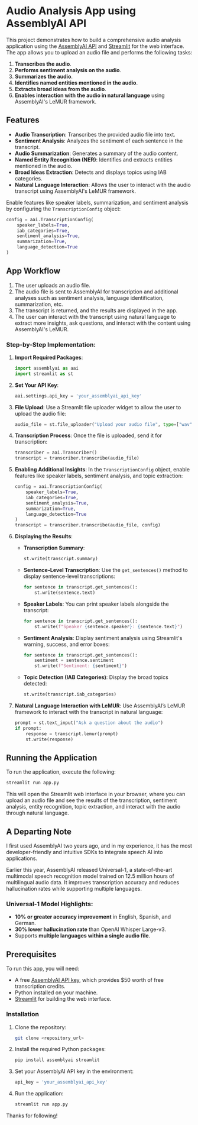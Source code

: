 # Audio Analysis App using AssemblyAI API

This project demonstrates how to build a comprehensive audio analysis application using the [AssemblyAI API](https://www.assemblyai.com/) and [Streamlit](https://streamlit.io/) for the web interface. The app allows you to upload an audio file and performs the following tasks:

1. **Transcribes the audio**.
2. **Performs sentiment analysis on the audio**.
3. **Summarizes the audio**.
4. **Identifies named entities mentioned in the audio**.
5. **Extracts broad ideas from the audio**.
6. **Enables interaction with the audio in natural language** using AssemblyAI's LeMUR framework.

## Features

- **Audio Transcription**: Transcribes the provided audio file into text.
- **Sentiment Analysis**: Analyzes the sentiment of each sentence in the transcript.
- **Audio Summarization**: Generates a summary of the audio content.
- **Named Entity Recognition (NER)**: Identifies and extracts entities mentioned in the audio.
- **Broad Ideas Extraction**: Detects and displays topics using IAB categories.
- **Natural Language Interaction**: Allows the user to interact with the audio transcript using AssemblyAI's LeMUR framework.

Enable features like speaker labels, summarization, and sentiment analysis by configuring the `TranscriptionConfig` object:

```python
config = aai.TranscriptionConfig(
    speaker_labels=True,
    iab_categories=True,
    sentiment_analysis=True,
    summarization=True,
    language_detection=True
)
```

## App Workflow

1. The user uploads an audio file.
2. The audio file is sent to AssemblyAI for transcription and additional analyses such as sentiment analysis, language identification, summarization, etc.
3. The transcript is returned, and the results are displayed in the app.
4. The user can interact with the transcript using natural language to extract more insights, ask questions, and interact with the content using AssemblyAI's LeMUR.

### Step-by-Step Implementation:

1. **Import Required Packages**:
    ```python
    import assemblyai as aai
    import streamlit as st
    ```
   
2. **Set Your API Key**:
    ```python
    aai.settings.api_key = 'your_assemblyai_api_key'
    ```

3. **File Upload**:
    Use a Streamlit file uploader widget to allow the user to upload the audio file:
    ```python
    audio_file = st.file_uploader("Upload your audio file", type=["wav", "mp3"])
    ```

4. **Transcription Process**:
    Once the file is uploaded, send it for transcription:
    ```python
    transcriber = aai.Transcriber()
    transcript = transcriber.transcribe(audio_file)
    ```

5. **Enabling Additional Insights**:
    In the `TranscriptionConfig` object, enable features like speaker labels, sentiment analysis, and topic extraction:
    ```python
    config = aai.TranscriptionConfig(
        speaker_labels=True,
        iab_categories=True,
        sentiment_analysis=True,
        summarization=True,
        language_detection=True
    )
    transcript = transcriber.transcribe(audio_file, config)
    ```

6. **Displaying the Results**:
    - **Transcription Summary**: 
        ```python
        st.write(transcript.summary)
        ```
    - **Sentence-Level Transcription**:
        Use the `get_sentences()` method to display sentence-level transcriptions:
        ```python
        for sentence in transcript.get_sentences():
            st.write(sentence.text)
        ```
    - **Speaker Labels**: 
        You can print speaker labels alongside the transcript:
        ```python
        for sentence in transcript.get_sentences():
            st.write(f"Speaker {sentence.speaker}: {sentence.text}")
        ```
    - **Sentiment Analysis**: 
        Display sentiment analysis using Streamlit's warning, success, and error boxes:
        ```python
        for sentence in transcript.get_sentences():
            sentiment = sentence.sentiment
            st.write(f"Sentiment: {sentiment}")
        ```
    - **Topic Detection (IAB Categories)**: 
        Display the broad topics detected:
        ```python
        st.write(transcript.iab_categories)
        ```

7. **Natural Language Interaction with LeMUR**:
    Use AssemblyAI’s LeMUR framework to interact with the transcript in natural language:
    ```python
    prompt = st.text_input("Ask a question about the audio")
    if prompt:
        response = transcript.lemur(prompt)
        st.write(response)
    ```

## Running the Application

To run the application, execute the following:

```bash
streamlit run app.py
```

This will open the Streamlit web interface in your browser, where you can upload an audio file and see the results of the transcription, sentiment analysis, entity recognition, topic extraction, and interact with the audio through natural language.

## A Departing Note

I first used AssemblyAI two years ago, and in my experience, it has the most developer-friendly and intuitive SDKs to integrate speech AI into applications.

Earlier this year, AssemblyAI released Universal-1, a state-of-the-art multimodal speech recognition model trained on 12.5 million hours of multilingual audio data. It improves transcription accuracy and reduces hallucination rates while supporting multiple languages.

### Universal-1 Model Highlights:

- **10% or greater accuracy improvement** in English, Spanish, and German.
- **30% lower hallucination rate** than OpenAI Whisper Large-v3.
- Supports **multiple languages within a single audio file**.

## Prerequisites

To run this app, you will need:

- A free [AssemblyAI API key](https://www.assemblyai.com/), which provides $50 worth of free transcription credits.
- Python installed on your machine.
- [Streamlit](https://docs.streamlit.io/) for building the web interface.

### Installation

1. Clone the repository:

   ```bash
   git clone <repository_url>
   ```

2. Install the required Python packages:

   ```bash
   pip install assemblyai streamlit
   ```

3. Set your AssemblyAI API key in the environment:

   ```python
   api_key = 'your_assemblyai_api_key'
   ```

4. Run the application:

   ```bash
   streamlit run app.py
   ```

Thanks for following!